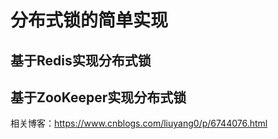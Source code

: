 # **分布式锁的简单实现**

## **基于Redis实现分布式锁**

## **基于ZooKeeper实现分布式锁**

相关博客：https://www.cnblogs.com/liuyang0/p/6744076.html
